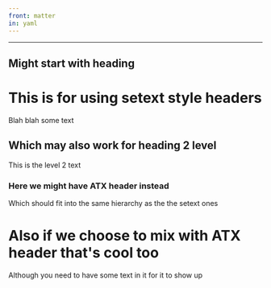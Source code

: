 ```yaml
---
front: matter
in: yaml
---
```


------------------------
Might start with heading
------------------------


This is for using setext style headers
======================================

Blah blah some text

Which may also work for heading 2 level
---------------------------------------

This is the level 2 text

### Here we might have ATX header instead

Which should fit into the same hierarchy as the the setext ones

# Also if we choose to mix with ATX header that's cool too

Although you need to have some text in it for it to show up
